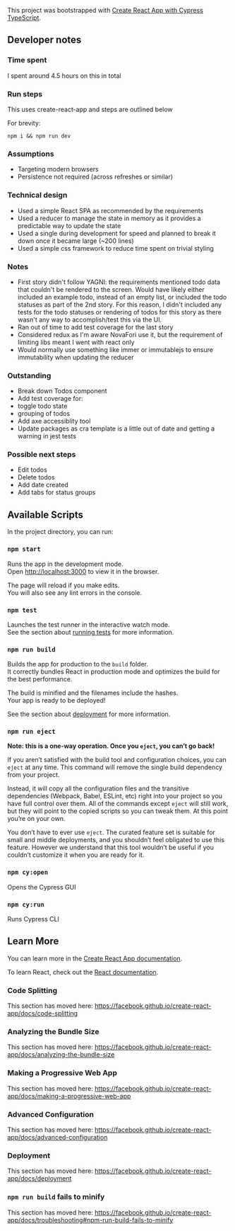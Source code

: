 This project was bootstrapped with [Create React App with Cypress TypeScript](https://github.com/cypress-io/cra-template-cypress-typescript).

## Developer notes

### Time spent

I spent around 4.5 hours on this in total

### Run steps

This uses create-react-app and steps are outlined below

For brevity:

```shell
npm i && npm run dev
```

### Assumptions

- Targeting modern browsers
- Persistence not required (across refreshes or similar)

### Technical design

- Used a simple React SPA as recommended by the requirements
- Used a reducer to manage the state in memory as it provides a predictable way to update the state
- Used a single during development for speed and planned to break it down once it became large (~200 lines)
- Used a simple css framework to reduce time spent on trivial styling

### Notes

- First story didn't follow YAGNI: the requirements mentioned todo data that couldn't be rendered to the screen. Would have likely either included an example todo, instead of an empty list, or included the todo statuses as part of the 2nd story. For this reason, I didn't included any tests for the todo statuses or rendering of todos for this story as there wasn't any way to accomplish/test this via the UI.
- Ran out of time to add test coverage for the last story
- Considered redux as I'm aware NovaFori use it, but the requirement of limiting libs meant I went with react only
- Would normally use something like immer or immutablejs to ensure immutability when updating the reducer

### Outstanding

- Break down Todos component
- Add test coverage for:
- toggle todo state
- grouping of todos
- Add axe accessiblity tool
- Update packages as cra template is a little out of date and getting a warning in jest tests

### Possible next steps

- Edit todos
- Delete todos
- Add date created
- Add tabs for status groups

## Available Scripts

In the project directory, you can run:

### `npm start`

Runs the app in the development mode.<br />
Open [http://localhost:3000](http://localhost:3000) to view it in the browser.

The page will reload if you make edits.<br />
You will also see any lint errors in the console.

### `npm test`

Launches the test runner in the interactive watch mode.<br />
See the section about [running tests](https://facebook.github.io/create-react-app/docs/running-tests) for more information.

### `npm run build`

Builds the app for production to the `build` folder.<br />
It correctly bundles React in production mode and optimizes the build for the best performance.

The build is minified and the filenames include the hashes.<br />
Your app is ready to be deployed!

See the section about [deployment](https://facebook.github.io/create-react-app/docs/deployment) for more information.

### `npm run eject`

**Note: this is a one-way operation. Once you `eject`, you can’t go back!**

If you aren’t satisfied with the build tool and configuration choices, you can `eject` at any time. This command will remove the single build dependency from your project.

Instead, it will copy all the configuration files and the transitive dependencies (Webpack, Babel, ESLint, etc) right into your project so you have full control over them. All of the commands except `eject` will still work, but they will point to the copied scripts so you can tweak them. At this point you’re on your own.

You don’t have to ever use `eject`. The curated feature set is suitable for small and middle deployments, and you shouldn’t feel obligated to use this feature. However we understand that this tool wouldn’t be useful if you couldn’t customize it when you are ready for it.

### `npm cy:open`

Opens the Cypress GUI

### `npm cy:run`

Runs Cypress CLI

## Learn More

You can learn more in the [Create React App documentation](https://facebook.github.io/create-react-app/docs/getting-started).

To learn React, check out the [React documentation](https://reactjs.org/).

### Code Splitting

This section has moved here: https://facebook.github.io/create-react-app/docs/code-splitting

### Analyzing the Bundle Size

This section has moved here: https://facebook.github.io/create-react-app/docs/analyzing-the-bundle-size

### Making a Progressive Web App

This section has moved here: https://facebook.github.io/create-react-app/docs/making-a-progressive-web-app

### Advanced Configuration

This section has moved here: https://facebook.github.io/create-react-app/docs/advanced-configuration

### Deployment

This section has moved here: https://facebook.github.io/create-react-app/docs/deployment

### `npm run build` fails to minify

This section has moved here: https://facebook.github.io/create-react-app/docs/troubleshooting#npm-run-build-fails-to-minify
